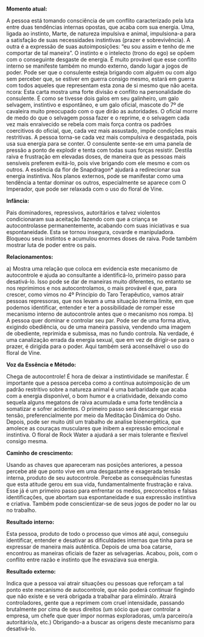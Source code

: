 **Momento atual:**

 A pessoa está tomando consciência de um conflito caracterizado pela luta entre duas tendências internas opostas, que acaba com sua energia. Uma, ligada ao instinto, Marte, de natureza impulsiva e animal, impulsiona-a para a satisfação de suas necessidades instintivas (prazer e sobrevivência). A outra é a expressão de suas autoimposições: “eu sou assim e tenho de me comportar de tal maneira”. O instinto e o intelecto (trono do ego) se opõem com o conseguinte desgaste de energia. É muito provável que esse conflito interno se manifeste também no mundo externo, dando lugar a jogos de poder. Pode ser que o consulente esteja brigando com alguém ou com algo sem perceber que, se estiver em guerra consigo mesmo, estará em guerra com todos aqueles que representam esta zona de si mesmo que não aceita.  ncora: Esta carta mostra uma forte divisão e conflito na personalidade do consulente. É como se tivesse dois galos em seu galinheiro, um galo selvagem, instintivo e espontâneo, e um galo oficial, mascote do 7º de cavaleira muito preocupado com o que dirão as autoridades. O oficial morre de medo do que o selvagem possa fazer e o reprime, e o selvagem cada vez mais enraivecido se rebela com mais força contra os padrões coercitivos do oficial, que, cada vez mais assustado, impõe condições mais restritivas. A pessoa torna-se cada vez mais compulsiva e desgastada, pois usa sua energia para se conter. O consulente sente-se em uma panela de pressão a ponto de explodir e tenta com todas suas forças resistir. Destila raiva e frustração em elevadas doses, de maneira que as pessoas mais sensíveis preferem evitá-lo, pois vive brigando com ele mesmo e com os outros. A essência da flor de Snapdragon* ajudará a redirecionar sua energia instintiva. Nos planos externos, pode se manifestar como uma tendência a tentar dominar os outros, especialmente se aparece com O Imperador, que pode ser relaxada com o uso do floral de Vine. 


**Infância:**

 Pais dominadores, repressivos, autoritários e talvez violentos condicionaram sua aceitação fazendo com que a criança se autocontrolasse permanentemente, acabando com suas iniciativas e sua espontaneidade. Esta se tornou insegura, covarde e manipuladora. Bloqueou seus instintos e acumulou enormes doses de raiva. Pode também mostrar luta de poder entre os pais. 


**Relacionamentos:**

 a) Mostra uma relação que coloca em evidencia este mecanismo de autocontrole e ajuda ao consultante a identificá-lo, primeiro passo para desativá-lo. Isso pode se dar de maneiras muito diferentes, no entanto se nos reprimimos e nos autocontrolamos, o mais provável é que, para crescer, como vimos no 4º Principio do Taro Terapêutico, vamos atrair pessoas repressoras, que nos levam a uma situação interna limite, em que podemos identificar, entender e ter a possibilidade de romper esse mecanismo interno de autocontrole antes que o mecanismo nos rompa. b) A pessoa quer dominar e controlar seu par. Pode ser de uma forma ativa, exigindo obediência, ou de uma maneira passiva, vendendo uma imagem de obediente, reprimida e submissa, mas no fundo controla. Na verdade, é uma canalização errada da energia sexual, que em vez de dirigir-se para o prazer, é dirigida para o poder. Aqui também será aconselhável o uso do floral de Vine. 


**Voz da Essência e Método:**

 Chega de autocontrole! É hora de deixar a instintividade se manifestar. É importante que a pessoa perceba como a contínua autoimposição de um padrão restritivo sobre a natureza animal é uma barbaridade que acaba com a energia disponível, o bom humor e a criatividade, deixando como sequela alguns megatons de raiva acumulada e uma forte tendência a somatizar e sofrer acidentes. O primeiro passo será descarregar essa tensão, preferencialmente por meio da Meditação Dinâmica do Osho. Depois, pode ser muito útil um trabalho de analise bioenergética, que amolece as couraças musculares que inibem a expressão emocional e instintiva. O floral de Rock Water a ajudará a ser mais tolerante e flexível consigo mesma. 


**Caminho de crescimento:**

 Usando as chaves que apareceram nas posições anteriores, a pessoa percebe até que ponto vive em uma desgastante e exagerada tensão interna, produto de seu autocontrole. Percebe as consequências funestas que esta atitude gerou em sua vida, fundamentalmente frustração e raiva. Esse já é um primeiro passo para enfrentar os medos, preconceitos e falsas identificações, que abortam sua espontaneidade e sua expressão instintiva e criativa. Também pode conscientizar-se de seus jogos de poder no lar ou no trabalho. 


**Resultado interno:**

 Esta pessoa, produto de todo o processo que vimos até aqui, conseguiu identificar, entender e desativar as dificuldades internas que tinha para se expressar de maneira mais autêntica. Depois de uma boa catarse, encontrou as maneiras oficiais de fazer as selvagerias. Acabou, pois, com o conflito entre razão e instinto que lhe esvaziava sua energia. 


**Resultado externo:**

 Indica que a pessoa vai atrair situações ou pessoas que reforçam a tal ponto este mecanismo de autocontrole, que não poderá continuar fingindo que não existe e se verá obrigada a trabalhar para eliminálo. Atrairá controladores, gente que a reprimem com cruel intensidade, passando brutalmente por cima de seus direitos (um sócio que quer controlar a empresa, um chefe que quer impor normas exploradoras, um/a parceiro/a autoritário/a, etc.) Obrigando-a a buscar as origens deste mecanismo para desativá-lo.
